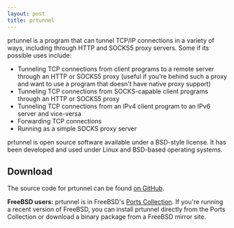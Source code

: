 ```yaml
---
layout: post
title: prtunnel
---
```


prtunnel is a program that can tunnel TCP/IP connections in a variety of ways, including through HTTP and SOCKS5 proxy servers. Some if its possible uses include:

- Tunneling TCP connections from client programs to a remote server through an HTTP or SOCKS5 proxy (useful if you're behind such a proxy and want to use a program that doesn't have native proxy support)
- Tunneling TCP connections from SOCKS-capable client programs through an HTTP or SOCKS5 proxy
- Tunneling TCP connections from an IPv4 client program to an IPv6 server and vice-versa
- Forwarding TCP connections
- Running as a simple SOCKS proxy server

prtunnel is open source software available under a BSD-style license. It has been developed and used under Linux and BSD-based operating systems.

## Download

The source code for prtunnel can be found [on GitHub](https://github.com/joshb/prtunnel).

**FreeBSD users:** prtunnel is in FreeBSD's [Ports Collection](http://www.freebsd.org/ports/index.html). If you're running a recent version of FreeBSD, you can install prtunnel directly from the Ports Collection or download a binary package from a FreeBSD mirror site.
